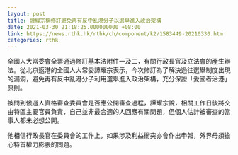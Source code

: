 ```yaml
---
layout: post
title: 譚耀宗稱修訂避免再有反中亂港分子以選舉進入政治架構
date: 2021-03-30 21:18:25.000000000 +08:00
link: https://news.rthk.hk/rthk/ch/component/k2/1583449-20210330.htm
categories: rthk
---
```


全國人大常委會全票通過修訂基本法附件一及二，有關行政長官及立法會的產生辦法。從北京返港的全國人大常委譚耀宗表示，今次修訂為了解決過往選舉制度出現的漏洞，避免再有反中亂港分子利用選舉進入政治架構，充分保證「愛國者治港」原則。

被問到候選人資格審查委員會是否應公開審查過程，譚耀宗說，相關工作日後將交由特區主要官員負責，自己並非最合適的人回應有關問題，但個人估計被審查的當事人都未必想公開。

他相信行政長官在委員會的工作上，如果涉及利益衝突亦會作出申報，外界毋須擔心特首權力膨脹的問題。
